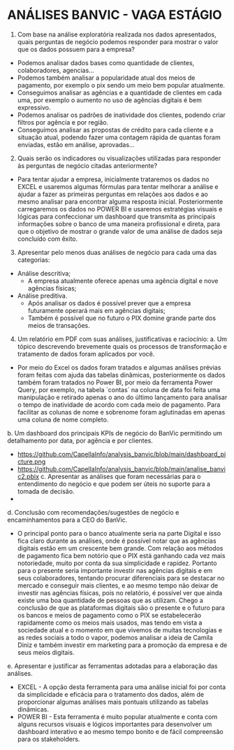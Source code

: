 # ANÁLISES BANVIC - VAGA ESTÁGIO

1. Com base na análise exploratória realizada nos dados apresentados, quais perguntas de negócio podemos responder para mostrar o valor que os dados possuem para a empresa?
- Podemos analisar dados bases como quantidade de clientes, colaboradores, agencias...
- Podemos também analisar a popularidade atual dos meios de pagamento, por exemplo o pix sendo um meio bem popular atualmente.
- Conseguimos analisar as agências e a quantidade de clientes em cada uma, por exemplo o aumento no uso de agências digitais é bem expressivo.
- Podemos analisar os padrões de inatividade dos clientes, podendo criar filtros por agência e por região.
- Conseguimos analisar as propostas de crédito para cada cliente e a situação atual, podendo fazer uma contagem rápida de quantas foram enviadas, estão em análise, aprovadas... 

2. Quais serão os indicadores ou visualizações utilizadas para responder às perguntas de negócio citadas anteriormente?
- Para tentar ajudar a empresa, inicialmente trataremos os dados no EXCEL e usaremos algumas fórmulas para tentar melhorar a análise e ajudar a fazer as primeiras perguntas em relações aos dados e ao mesmo analisar para encontrar alguma resposta inicial. Posteriormente carregaremos os dados no POWER BI e usaremos estratégias visuais e lógicas para confeccionar um dashboard que transmita as principais informações sobre o banco de uma maneira profissional e direta, para que o objetivo de mostrar o grande valor de uma análise de dados seja concluído com êxito.

3. Apresentar pelo menos duas análises de negócio para cada uma das categorias:
- Análise descritiva;
	- A empresa atualmente oferece apenas uma agência digital e nove agências físicas;
- Análise preditiva.
	- Após analisar os dados é possível prever que a empresa futuramente operará mais em agências digitais;
	- Também é possível que no futuro o PIX domine grande parte dos meios de transações.

4. Um relatório em PDF com suas análises, justificativas e raciocínio:
a. Um tópico descrevendo brevemente quais os processos de transformação e tratamento de dados foram aplicados por você.
- Por meio do Excel os dados foram tratados e algumas análises prévias foram feitas com ajuda das tabelas dinâmicas, posteriormente os dados também foram tratados no Power BI, por meio da ferramenta Power Query, por exemplo, na tabela ´contas´ na coluna de data foi feita uma manipulação e retirado apenas o ano do último lançamento para analisar o tempo de inatividade de acordo com cada meio de pagamento. Para facilitar as colunas de nome e sobrenome foram aglutinadas em apenas uma coluna de nome completo. 

b. Um dashboard dos principais KPIs de negócio do BanVic permitindo um detalhamento por data, por agência e por clientes.
- https://github.com/CapellaInfo/analysis_banvic/blob/main/dashboard_picture.png
- https://github.com/CapellaInfo/analysis_banvic/blob/main/analise_banvic2.pbix
c. Apresentar as análises que foram necessárias para o entendimento do negócio e que podem ser úteis no suporte para a tomada de decisão.
- 

d. Conclusão com recomendações/sugestões de negócio e encaminhamentos para a CEO do BanVic.
- O principal ponto para o banco atualmente seria na parte Digital e isso fica claro durante as análises, onde é possível notar que as agências digitais estão em um crescente bem grande. Com relação aos métodos de pagamento fica bem notório que o PIX está ganhando cada vez mais notoriedade, muito por conta da sua simplicidade e rapidez.
Portanto para o presente seria importante investir nas agências digitais e em seus colaboradores, tentando procurar diferenciais para se destacar no mercado e conseguir mais clientes, e ao mesmo tempo não deixar de investir nas agências físicas, pois no relatório, é possível ver que ainda existe uma boa quantidade de pessoas que as utilizam.
Chego a conclusão de que as plataformas digitais são o presente e o futuro para os bancos e meios de pagamento como o PIX se estabelecerão rapidamente como os meios mais usados, mas tendo em vista a sociedade atual e o momento em que vivemos de muitas tecnologias e as redes sociais a todo o vapor, podemos analisar a ideia de Camila Diniz e também investir em marketing para a promoção da empresa e de seus meios digitais.

e. Apresentar e justificar as ferramentas adotadas para a elaboração das análises.
- EXCEL - A opção desta ferramenta para uma análise inicial foi por conta da simplicidade e eficácia para o tratamento dos dados, além de proporcionar algumas análises mais pontuais utilizando as tabelas dinâmicas.
- POWER BI - Esta ferramenta é muito popular atualmente e conta com alguns recursos visuais e lógicos importantes para desenvolver um dashboard interativo e ao mesmo tempo bonito e de fácil compreensão para os stakeholders.
